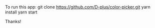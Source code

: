 To run this app:
git clone https://github.com/D-plus/color-picker.git
yarn install
yarn start

Thanks!
